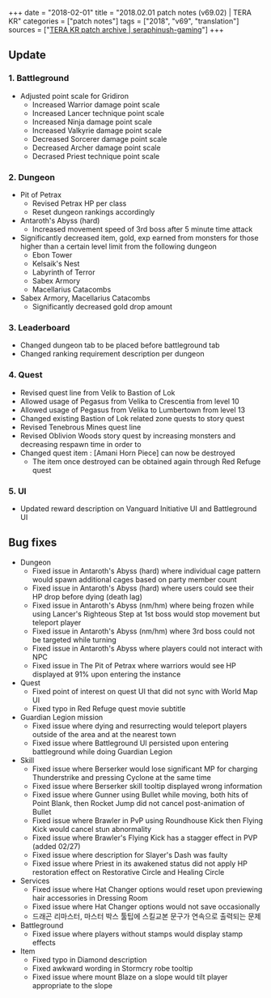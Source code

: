 +++
date = "2018-02-01"
title = "2018.02.01 patch notes (v69.02) | TERA KR"
categories = ["patch notes"]
tags = ["2018", "v69", "translation"]
sources = ["[TERA KR patch archive | seraphinush-gaming](/ko/patch/2018/v69-02)"]
+++

## Update

### **1.** Battleground
- Adjusted point scale for Gridiron
  - Increased Warrior damage point scale
  - Increased Lancer technique point scale
  - Increased Ninja damage point scale
  - Increased Valkyrie damage point scale
  - Decreased Sorcerer damage point scale
  - Decreased Archer damage point scale
  - Decrased Priest technique point scale

###  **2.** Dungeon
- Pit of Petrax
  - Revised Petrax HP per class
  - Reset dungeon rankings accordingly
- Antaroth's Abyss (hard)
  - Increased movement speed of 3rd boss after 5 minute time attack
- Significantly decreased item, gold, exp earned from monsters for those higher than a certain level limit from the following dungeon
  - Ebon Tower
  - Kelsaik's Nest
  - Labyrinth of Terror
  - Sabex Armory
  - Macellarius Catacombs
- Sabex Armory, Macellarius Catacombs
  - Significantly decreased gold drop amount

###  **3.** Leaderboard
- Changed dungeon tab to be placed before battleground tab
- Changed ranking requirement description per dungeon

###  **4.** Quest
- Revised quest line from Velik to Bastion of Lok
- Allowed usage of Pegasus from Velika to Crescentia from level 10
- Allowed usage of Pegasus from Velika to Lumbertown from level 13
- Changed existing Bastion of Lok related zone quests to story quest
- Revised Tenebrous Mines quest line
- Revised Oblivion Woods story quest by increasing monsters and decreasing respawn time in order to 
- Changed quest item : [Amani Horn Piece] can now be destroyed
  - The item once destroyed can be obtained again through Red Refuge quest

###  **5.** UI
- Updated reward description on Vanguard Initiative UI and Battleground UI

## Bug fixes

- Dungeon
  - Fixed issue in Antaroth's Abyss (hard) where individual cage pattern would spawn additional cages based on party member count
  - Fixed issue in Antaroth's Abyss (hard) where users could see their HP drop before dying (death lag)
  - Fixed issue in Antaroth's Abyss (nm/hm) where being frozen while using Lancer's Righteous Step at 1st boss would stop movement but teleport player
  - Fixed issue in Antaroth's Abyss (nm/hm) where 3rd boss could not be targeted while turning
  - Fixed issue in Antaroth's Abyss where players could not interact with NPC
  - Fixed issue in The Pit of Petrax where warriors would see HP displayed at 91% upon entering the instance
- Quest
  - Fixed point of interest on quest UI that did not sync with World Map UI
  - Fixed typo in Red Refuge quest movie subtitle
- Guardian Legion mission
  - Fixed issue where dying and resurrecting would teleport players outside of the area and at the nearest town
  - Fixed issue where Battleground UI persisted upon entering battleground while doing Guardian Legion
- Skill
  - Fixed issue where Berserker would lose significant MP for charging Thunderstrike and pressing Cyclone at the same time
  - Fixed issue where Berserker skill tooltip displayed wrong information
  - Fixed issue where Gunner using Bullet while moving, both hits of Point Blank, then Rocket Jump did not cancel post-animation of Bullet
  - Fixed issue where Brawler in PvP using Roundhouse Kick then Flying Kick would cancel stun abnormality
  - Fixed issue where Brawler's Flying Kick has a stagger effect in PVP (added 02/27)
  - Fixed issue where description for Slayer's Dash was faulty
  - Fixed issue where Priest in its awakened status did not apply HP restoration effect on Restorative Circle and Healing Circle
- Services
  - Fixed issue where Hat Changer options would reset upon previewing hair accessories in Dressing Room
  - Fixed issue where Hat Changer options would not save occasionally
  - 드래곤 리마스터, 마스터 박스 툴팁에 스킬교본 문구가 연속으로 출력되는 문제
- Battleground
  - Fixed issue where players without stamps would display stamp effects
- Item
  - Fixed typo in Diamond description
  - Fixed awkward wording in Stormcry robe tooltip
  - Fixed issue where mount Blaze on a slope would tilt player appropriate to the slope
